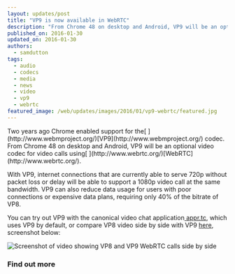 ```yaml
---
layout: updates/post
title: "VP9 is now available in WebRTC"
description: "From Chrome 48 on desktop and Android, VP9 will be an optional video codec for video calls using WebRTC."
published_on: 2016-01-30
updated_on: 2016-01-30
authors:
  - samdutton
tags:
  - audio
  - codecs
  - media
  - news
  - video
  - vp9
  - webrtc
featured_image: /web/updates/images/2016/01/vp9-webrtc/featured.jpg
---
```


<style>
img.screenshot {
  max-width: 360px;
}
@media screen and (max-width: 500px) {
  img.screenshot {
    max-width: 100%;
  }
}
</style>


<p class="intro">Two years ago Chrome enabled support for the[
](http://www.webmproject.org/)[VP9](http://www.webmproject.org/) codec. From
Chrome 48 on desktop and Android, VP9 will be an optional video codec for video
calls using[ ](http://www.webrtc.org/)[WebRTC](http://www.webrtc.org/).</p>

With VP9, internet connections that are currently able to serve 720p without
packet loss or delay will be able to support a 1080p video call at the same
bandwidth. VP9 can also reduce data usage for users with poor connections or
expensive data plans, requiring only 40% of the bitrate of VP8.

You can try out VP9 with the canonical video chat application[
](https://appr.tc/)[appr.tc](https://appr.tc/), which uses VP9 by default, or
compare VP8 video side by side with VP9 [here](http://example.com), screenshot
below:

<img alt="Screenshot of video showing VP8 and VP9 WebRTC calls side by side" src="/web/updates/images/2016/01/vp9-webrtc/vp8-v-vp9.jpg" />

### Find out more
